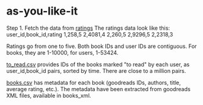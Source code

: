 # as-you-like-it
Step 1. Fetch the data from [ratings](https://github.com/zygmuntz/goodbooks-10k/blob/master/ratings.csv)
The ratings data look like this:
user_id,book_id,rating
1,258,5
2,4081,4
2,260,5
2,9296,5
2,2318,3

Ratings go from one to five. Both book IDs and user IDs are contiguous. For books, they are 1-10000, for users, 1-53424.

[to_read.csv](https://github.com/zygmuntz/goodbooks-10k/blob/master/to_read.csv) provides IDs of the books marked "to read" by each user, as user_id,book_id pairs, sorted by time. There are close to a million pairs.

[books.csv](https://github.com/zygmuntz/goodbooks-10k/blob/master/books.csv) has metadata for each book (goodreads IDs, authors, title, average rating, etc.). The metadata have been extracted from goodreads XML files, available in books_xml.

